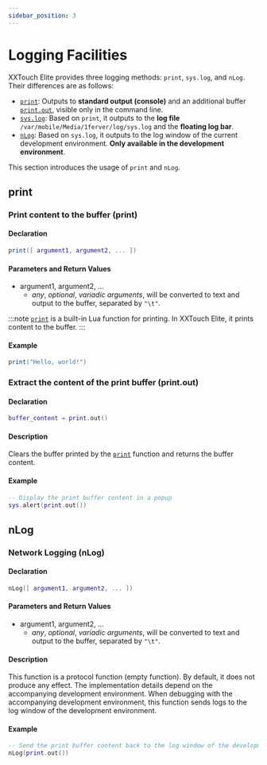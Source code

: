 ```yaml
---
sidebar_position: 3
---
```


# Logging Facilities

XXTouch Elite provides three logging methods: `print`, `sys.log`, and `nLog`. Their differences are as follows:

- [`print`](#print): Outputs to **standard output (console)** and an additional buffer [`print.out`](#extract-the-content-of-the-print-buffer-printout), visible only in the command line.
- [`sys.log`](../developer-manual/sys.md#standard-system-log-output-syslog): Based on `print`, it outputs to the **log file** `/var/mobile/Media/1ferver/log/sys.log` and the **floating log bar**.
- [`nLog`](#nlog): Based on `sys.log`, it outputs to the log window of the current development environment. **Only available in the development environment**.

This section introduces the usage of `print` and `nLog`.

## print

### Print content to the buffer \(**print**\)

#### Declaration

```lua
print([ argument1, argument2, ... ])
```

#### Parameters and Return Values

- argument1, argument2, ...
  - *any*, *optional*, *variadic arguments*, will be converted to text and output to the buffer, separated by `"\t"`.

:::note
[`print`](http://cloudwu.github.io/lua53doc/manual.html#pdf-print) is a built-in Lua function for printing. In XXTouch Elite, it prints content to the buffer.
:::

#### Example

```lua title="print"
print("Hello, world!")
```

### Extract the content of the print buffer \(**print\.out**\)

#### Declaration

```lua
buffer_content = print.out()
```

#### Description

Clears the buffer printed by the [`print`](#print-content-to-the-buffer-print) function and returns the buffer content.

#### Example

```lua title="print.out"
-- Display the print buffer content in a popup
sys.alert(print.out())
```

## nLog

### Network Logging \(**nLog**\)

#### Declaration

```lua
nLog([ argument1, argument2, ... ])
```

#### Parameters and Return Values

- argument1, argument2, ...
  - *any*, *optional*, *variadic arguments*, will be converted to text and output to the buffer, separated by `"\t"`.

#### Description

This function is a protocol function (empty function). By default, it does not produce any effect. The implementation details depend on the accompanying development environment.
When debugging with the accompanying development environment, this function sends logs to the log window of the development environment.

#### Example

```lua title="nLog"
-- Send the print buffer content back to the log window of the development tool
nLog(print.out())
```
